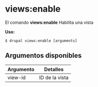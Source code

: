 # views:enable
El comando **views:enable** Habilita una vista

**Uso:**
```
$ drupal views:enable [arguments] 
```


## Argumentos disponibles
Argumento | Detalles
---------|-------------
view-id | ID de la vista
